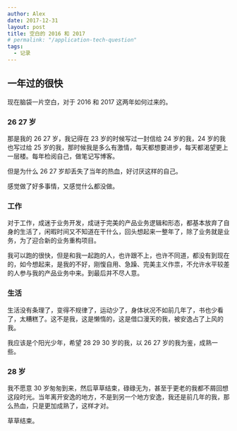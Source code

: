 ```yaml
---
author: Alex
date: 2017-12-31
layout: post
title: 空白的 2016 和 2017
# permalink: "/application-tech-question"
tags:
  - 记录
---
```


## 一年过的很快

现在脑袋一片空白，对于 2016 和 2017 这两年如何过来的。

### 26 27 岁

那是我的 26 27 岁，我记得在 23 岁的时候写过一封信给 24 岁的我，24 岁的我也写过给 25 岁的我，那时候我是多么有激情，每天都想要进步，每天都渴望更上一层楼。每年检阅自己，做笔记写博客。

但是为什么 26 27 岁却丢失了当年的热血，好讨厌这样的自己。

感觉做了好多事情，又感觉什么都没做。

### 工作

对于工作，成迷于业务开发，成谜于完美的产品业务逻辑和形态，都基本放弃了自身的生活了，闲暇时间又不知道在干什么，回头想起来一整年了，除了业务就是业务，为了迎合新的业务重构项目。

我可以跑的很快，但是和我一起跑的人，也许跟不上，也许不同道，都没有到现在的，如今想起来，是我的不好，刚愎自用、急躁、完美主义作祟，不允许水平较差的人参与我的产品业务中来。到最后并不尽人意。

### 生活

生活没有条理了，变得不规律了，运动少了，身体状况不如前几年了，书也少看了，太糟糕了。这不是我，这是懒惰的，这是借口漫天的我，被安逸占了上风的我。

我应该是个阳光少年，希望 28 29 30 岁的我，以 26 27 岁的我为鉴，成熟一些。

### 28 岁

我不愿意 30 岁匆匆到来，然后草草结束，碌碌无为，甚至于更老的我都不屑回想这段时光。当年离开安逸的地方，不是到另一个地方安逸，我还是前几年的我，那么热血，只是更加成熟了，这样才对。

草草结束。
